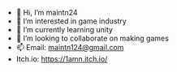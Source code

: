 - 👋 Hi, I’m maintn24
- 👀 I’m interested in game industry
- 🌱 I’m currently learning unity
- 💞️ I’m looking to collaborate on making games
- 📫 Email: maintn124@gmail.com
- Itch.io: https://1amn.itch.io/
<!---
coolmeap/coolmeap is a ✨ special ✨ repository because its `README.md` (this file) appears on your GitHub profile.
You can click the Preview link to take a look at your changes.
--->
